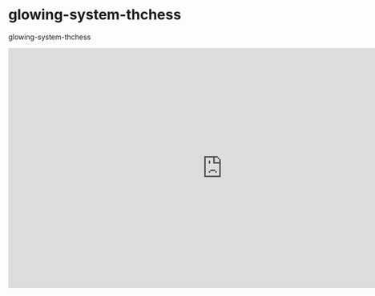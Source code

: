 # glowing-system-thchess
glowing-system-thchess

<iframe width="854" height="480" src="https://www.youtube.com/embed/yrRPLBYiiEc" frameborder="0" allowfullscreen></iframe>
